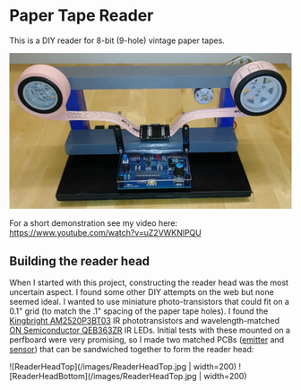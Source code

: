 # Paper Tape Reader

This is a DIY reader for 8-bit (9-hole) vintage paper tapes.

![FullPicture](/images/FullPicture.jpg)

For a short demonstration see my video here:
https://www.youtube.com/watch?v=uZ2VWKNlPQU

## Building the reader head

When I started with this project, constructing the reader head was
the most uncertain aspect. I found some other DIY attempts on the web
but none seemed ideal. I wanted to use miniature photo-transistors that
could fit on a 0.1" grid (to match the .1" spacing of the paper tape holes).
I found the [Kingbright AM2520P3BT03](https://www.digikey.com/product-detail/en/kingbright/AM2520P3BT03/754-2338-1-ND/9647017)
IR phototransistors and wavelength-matched 
[ON Semiconductor QEB363ZR](https://www.digikey.com/product-detail/en/on-semiconductor/QEB363ZR/QEB363ZRCT-ND/3479521)
IR LEDs. Initial tests with these mounted on a perfboard were very promising,
so I made two matched PCBs ([emitter](schematics/readerhead-emitter-pcb.pdf) 
and [sensor](schematics/readerhead-sensor-pcb.pdf)) that can be sandwiched together
to form the reader head:

![ReaderHeadTop](/images/ReaderHeadTop.jpg | width=200) ![ReaderHeadBottom](/images/ReaderHeadTop.jpg | width=200)
